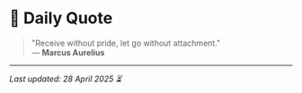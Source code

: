 # 📜 Daily Quote

> "Receive without pride, let go without attachment."  
> — **Marcus Aurelius**

---

_Last updated: 28 April 2025 ⏳_

